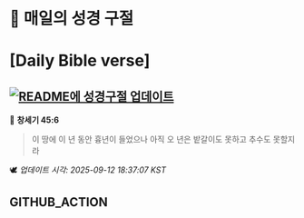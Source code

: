 # 🙏 매일의 성경 구절
# [Daily Bible verse]
## [![README에 성경구절 업데이트](https://github.com/DONGSUKA/first_test/actions/workflows/update-readme-bible.yml/badge.svg)](https://github.com/DONGSUKA/first_test/actions/workflows/update-readme-bible.yml)
<!-- START_BIBLE_VERSE -->
📖 **창세기 45:6**
> 이 땅에 이 년 동안 흉년이 들었으나 아직 오 년은 밭갈이도 못하고 추수도 못할지라

🕊️ _업데이트 시각: 2025-09-12 18:37:07 KST_
  <!-- END_BIBLE_VERSE -->
## GITHUB_ACTION
